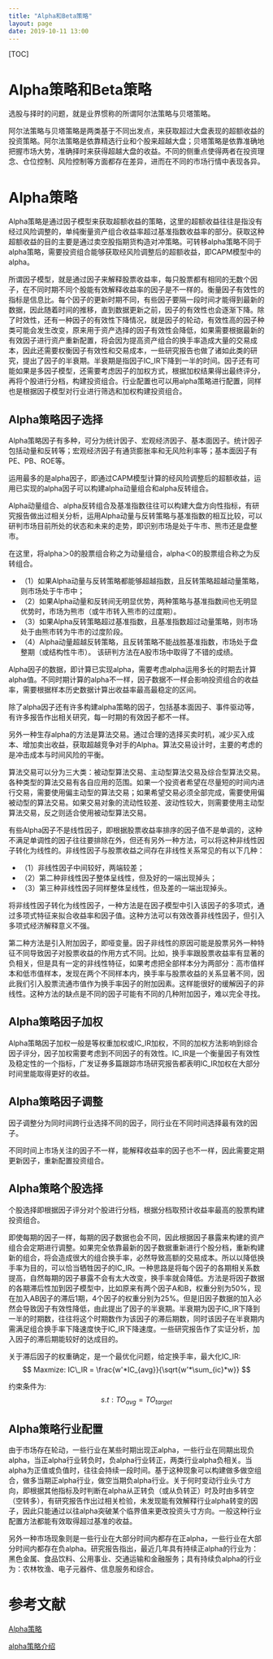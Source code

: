 ```yaml
---
title: "Alpha和Beta策略"
layout: page
date: 2019-10-11 13:00
---
```

[TOC]
# Alpha策略和Beta策略
选股与择时的问题，就是业界惯称的所谓阿尔法策略与贝塔策略。

阿尔法策略与贝塔策略是两类基于不同出发点，来获取超过大盘表现的超额收益的投资策略。阿尔法策略是依靠精选行业和个股来超越大盘；贝塔策略是依靠准确地把握市场大势，准确择时来获得超越大盘的收益。不同的侧重点使得两者在投资理念、仓位控制、风险控制等方面都存在差异，进而在不同的市场行情中表现各异。

# Alpha策略
Alpha策略是通过因子模型来获取超额收益的策略，这里的超额收益往往是指没有经过风险调整的，单纯衡量资产组合收益率超过基准指数收益率的部分。获取这种超额收益的目的主要是通过卖空股指期货构造对冲策略。可转移alpha策略不同于alpha策略，需要投资组合能够获取经风险调整后的超额收益，即CAPM模型中的alpha。

所谓因子模型，就是通过因子来解释股票收益率，每只股票都有相同的无数个因子，在不同时期不同个股能有效解释收益率的因子是不一样的。衡量因子有效性的指标是信息比。每个因子的更新时期不同，有些因子要隔一段时间才能得到最新的数据，因此随着时间的推移，直到数据更新之前，因子的有效性也会逐渐下降。除了时效性，还有一种因子的有效性下降情况，就是因子的轮动，有效性高的因子种类可能会发生改变，原来用于资产选择的因子有效性会降低，如果需要根据最新的有效因子进行资产重新配置，将会因为提高资产组合的换手率造成大量的交易成本，因此还需要权衡因子有效性和交易成本，一些研究报告也做了诸如此类的研究，提出了因子的半衰期。半衰期是指因子IC_IR下降到一半的时间。因子还有可能如果是多因子模型，还需要考虑因子的加权方式，根据加权结果得出最终评分，再将个股进行分档，构建投资组合。行业配置也可以用alpha策略进行配置，同样也是根据因子模型对行业进行筛选和加权构建投资组合。

## Alpha策略因子选择

Alpha策略因子有多种，可分为统计因子、宏观经济因子、基本面因子。统计因子包括动量和反转等；宏观经济因子有通货膨胀率和无风险利率等；基本面因子有PE、PB、ROE等。

运用最多的是alpha因子，即通过CAPM模型计算的经风险调整后的超额收益，运用已实现的alpha因子可以构建alpha动量组合和alpha反转组合。

Alpha动量组合、alpha反转组合及基准指数往往可以构建大盘方向性指标，有研究报告做出过相关分析，运用Alpha动量与反转策略与基准指数的相互比较，可以研判市场目前所处的状态和未来的走势，即识别市场是处于牛市、熊市还是盘整市。

在这里，将alpha＞0的股票组合称之为动量组合，alpha＜0的股票组合称之为反转组合。

- （1）如果Alpha动量与反转策略都能够超越指数，且反转策略超越动量策略，则市场处于牛市中；
- （2）如果Alpha动量和反转间无明显优势，两种策略与基准指数间也无明显优势时，市场为熊市（或牛市转入熊市的过度期）。
- （3）如果Alpha反转策略超过基准指数，且基准指数超过动量策略，则市场处于由熊市转为牛市的过度阶段。
- （4）Alpha动量超越反转策略，且反转策略不能战胜基准指数，市场处于盘整期（或结构性牛市）。
该研判方法在A股市场中取得了不错的成绩。

Alpha因子的数据，即计算已实现alpha，需要考虑alpha运用多长的时期去计算alpha值。不同时期计算的alpha不一样，因子数据不一样会影响投资组合的收益率，需要根据样本历史数据计算出收益率最高最稳定的区间。

除了alpha因子还有许多构建alpha策略的因子，包括基本面因子、事件驱动等，有许多报告作出相关研究，每一时期的有效因子都不一样。

另外一种生存alpha的方法是算法交易。通过合理的选择买卖时机，减少买入成本、增加卖出收益，获取超越竞争对手的Alpha。算法交易设计时，主要的考虑的是冲击成本与时间风险的平衡。

算法交易可以分为三大类：被动型算法交易、主动型算法交易及综合型算法交易。各种类型的算法交易有各自应用的范围。如果一个投资者希望在尽量短的时间内进行交易，需要使用偏主动型的算法交易；如果希望交易必须全部完成，需要使用偏被动型的算法交易。如果交易对象的流动性较差、波动性较大，则需要使用主动型算法交易，反之则适合使用被动型算法交易。

有些Alpha因子不是线性因子，即根据股票收益率排序的因子值不是单调的，这种不满足单调性的因子往往要排除在外，但还有另外一种方法，可以将这种非线性因子转化为线性的。非线性因子与股票收益之间存在非线性关系常见的有以下几种：
- （1）非线性因子中间较好，两端较差；
- （2）第二种非线性因子整体呈线性，但及好的一端出现掉头；
- （3）第三种非线性因子同样整体呈线性，但及差的一端出现掉头。

将非线性因子转化为线性因子，一种方法是在因子模型中引入该因子的多项式，通过多项式特征来拟合收益率和因子值。这种方法可以有效改善非线性因子，但引入多项式经济解释意义不强。

第二种方法是引入附加因子，即哑变量。因子非线性的原因可能是股票另外一种特征不同导致因子对股票收益的作用方式不同。比如，换手率跟股票收益率有显著的负相关，但是具有一定的非线性特征，如果考虑把全部样本分为两部分：高市值样本和低市值样本，发现在两个不同样本内，换手率与股票收益的关系显著不同，因此我们引入股票流通市值作为换手率因子的附加因素。这样能很好的缓解因子的非线性。这种方法的缺点是不同的因子可能有不同的几种附加因子，难以完全寻找。

## Alpha策略因子加权

Alpha策略因子加权一般是等权重加权或IC_IR加权，不同的加权方法影响到综合因子评分，因子加权需要考虑到不同因子的有效性。IC_IR是一个衡量因子有效性及稳定性的一个指标，广发证券多篇跟踪市场研究报告都表明IC_IR加权在大部分时间里能取得更好的收益。

## Alpha策略因子调整

因子调整分为同时间跨行业选择不同的因子，同行业在不同时间选择最有效的因子。

不同时间上市场关注的因子不一样，能解释收益率的因子也不一样，因此需要定期更新因子，重新配置投资组合。

## Alpha策略个股选择

个股选择即根据因子评分对个股进行分档，根据分档取预计收益率最高的股票构建投资组合。

即使每期的因子一样，每期的因子数据也会不同，因此根据因子暴露来构建的资产组合会定期进行调整。如果完全依靠最新的因子数据重新进行个股分档，重新构建新的组合，将会造成很大的组合换手率，必然导致高额的交易成本。所以以降低换手率为目的，可以恰当牺牲因子的IC\_IR。一种思路是将每个因子的各期相关系数提高，自然每期的因子暴露不会有太大改变，换手率就会降低。方法是将因子数据的各期滞后性加到因子模型中，比如原来有两个因子A和B，权重分别为50%，现在加入AB因子的滞后1期，4个因子的权重分别为25%。但是旧因子数据的加入必然会导致因子有效性降低，由此提出了因子的半衰期。半衰期为因子IC\_IR下降到一半的时期数，往往将这个时期数作为该因子的滞后期数，同时该因子在半衰期内需满足组合换手率下降速度快于IC_IR下降速度。一些研究报告作了实证分析，加入因子的滞后期能较好的达成目的。


关于滞后因子的权重确定，是一个最优化问题，给定换手率，最大化IC_IR:
$$
Maxmize: IC\_IR = \frac{w'*IC_{avg}}{\sqrt{w'*\sum_{ic}*w}}
$$

约束条件为:
$$
s.t: TO_{avg} = TO_{target}
$$

## Alpha策略行业配置 

由于市场存在轮动，一些行业在某些时期出现正alpha，一些行业在同期出现负alpha，当正alpha行业转负时，负alpha行业转正，两类行业alpha负相关。当alpha为正值或负值时，往往会持续一段时间。基于这种现象可以构建做多做空组合，做多当期正alpha行业，做空当期负alpha行业。关于何时变动行业头寸方向，即根据其他指标及时判断在alpha从正转负（或从负转正）时及时由多转空（空转多），有研究报告作出过相关检验，未发现能有效解释行业alpha转变的因子，因此只能通过以往alpha突破某个临界值来更改投资头寸方向。一般这种行业配置方法都能有效取得超过基准的收益。

另外一种市场现象则是一些行业在大部分时间内都存在正alpha，一些行业在大部分时间内都存在负alpha。研究报告指出，最近几年具有持续正alpha的行业为：黑色金属、食品饮料、公用事业、交通运输和金融服务；具有持续负alpha的行业为：农林牧渔、电子元器件、信息服务和综合。

# 参考文献
[Alpha策略](http://www.360doc.com/content/16/0826/10/16244952_586022008.shtml)

[alpha策略介绍]()